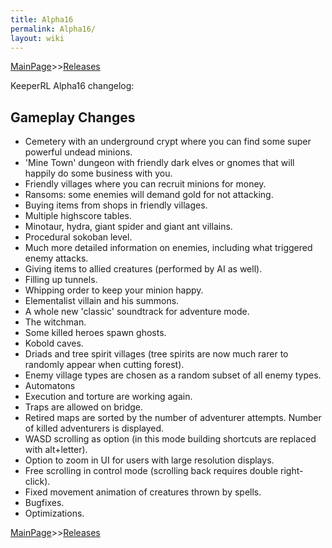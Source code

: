 ```yaml
---
title: Alpha16
permalink: Alpha16/
layout: wiki
---
```


[MainPage](/keeperrl_wiki/ "wikilink")>>[Releases](/keeperrl_wiki/Releases "wikilink")

KeeperRL Alpha16 changelog:

Gameplay Changes
----------------

-   Cemetery with an underground crypt where you can find some super
    powerful undead minions.
-   'Mine Town' dungeon with friendly dark elves or gnomes that will
    happily do some business with you.
-   Friendly villages where you can recruit minions for money.
-   Ransoms: some enemies will demand gold for not attacking.
-   Buying items from shops in friendly villages.
-   Multiple highscore tables.
-   Minotaur, hydra, giant spider and giant ant villains.
-   Procedural sokoban level.
-   Much more detailed information on enemies, including what triggered
    enemy attacks.
-   Giving items to allied creatures (performed by AI as well).
-   Filling up tunnels.
-   Whipping order to keep your minion happy.
-   Elementalist villain and his summons.
-   A whole new 'classic' soundtrack for adventure mode.
-   The witchman.
-   Some killed heroes spawn ghosts.
-   Kobold caves.
-   Driads and tree spirit villages (tree spirits are now much rarer to
    randomly appear when cutting forest).
-   Enemy village types are chosen as a random subset of all enemy
    types.
-   Automatons
-   Execution and torture are working again.
-   Traps are allowed on bridge.
-   Retired maps are sorted by the number of adventurer attempts. Number
    of killed adventurers is displayed.
-   WASD scrolling as option (in this mode building shortcuts are
    replaced with alt+letter).
-   Option to zoom in UI for users with large resolution displays.
-   Free scrolling in control mode (scrolling back requires double
    right-click).
-   Fixed movement animation of creatures thrown by spells.
-   Bugfixes.
-   Optimizations.

[MainPage](/keeperrl_wiki/ "wikilink")>>[Releases](/keeperrl_wiki/Releases "wikilink")

